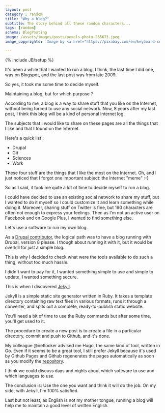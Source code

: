 ```yaml
---
layout: post
category : random
title: "Why a blog?"
subtitle: The story behind all these random characters...
tags: [random]
schema: BlogPosting
image: /assets/images/posts/pexels-photo-265673.jpeg
image_copyrights: 'Image by <a href="https://pixabay.com/en/keyboard-computer-data-computing-616492/">Pixabay</a>.'

---
```

{% include JB/setup %}

It's been a while that I wanted to run a blog. I think, the last time I did one, was on Blogspot, and the last post was from late 2009.

So yes, it took me some time to decide myself.

Maintaining a blog, but for which purpose ?

According to me, a blog is a way to share stuff that you like on the Internet, without being forced to use any social network.
Now, 8 years after my last post, I think this blog will be a kind of personal Internet log.

<!--break-->
 
The subjects that I would like to share on these pages are all the things that I like and that I found on the Internet.

Here's a quick list :

- Drupal
- Git
- Sciences
- Work

These four stuff are the things that I like the most on the Internet.
Oh, and I just noticed that I forgot one important subject: the Internet "meme" :-)

So as I said, it took me quite a lot of time to decide myself to run a blog.

I could have decided to use an existing social network to share my stuff, but I wanted to do it myself so I could customize it and learn something while doing it.
Moreover, sharing stuff on Twitter is fine, but 160 characters are often not enough to express your feelings.
Then as I'm not an active user on Facebook and on Google Plus, I wanted to find something else.

Let's use a software to run my own blog.

As a [Drupal contributor](https://drupal.org/u/pol), the logical path was to have a blog running with Drupal, version 8 please.
I though about running it with it, but it would be overkill for just a simple blog.

This is why I decided to check what were the tools available to do such a thing, without too much hassle.

I didn't want to pay for it, I wanted something simple to use and simple to update, I wanted something secure.

This is when I discovered [Jekyll](https://jekyllrb.com/).

Jekyll is a simple static site generator written in Ruby.
It takes a template directory containing raw text files in various formats, runs it through a converter, and spits out a complete, ready-to-publish static website.

You'll need a bit of time to use the Ruby commands but after some time, you'll get used to it.

The procedure to create a new post is to create a file in a particular directory, commit and push to Github, and it's done.

My colleague @netlooker advised me Hugo, the same kind of tool, written in Go.
Even if it seems to be a great tool, I still prefer Jekyll because it's used by Github Pages and Github regenerates the pages automatically as soon as you modify the [repository](https://github.com/drupol/drupol.github.io).

I think we could discuss days and nights about which software to use and which languages to use.

The conclusion is: Use the one you want and think it will do the job. On my side, with Jekyll, I'm 100% satisfied.

Last but not least, as English is not my mother tongue, running a blog will help me to maintain a good level of written English.

